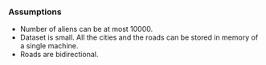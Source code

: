 ### Assumptions
- Number of aliens can be at most 10000.
- Dataset is small. All the cities and the roads can be stored in memory of a single machine.
- Roads are bidirectional.